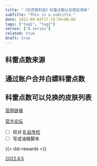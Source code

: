 ```yaml
---
title: "《饥荒联机版》科雷点数以及商店清单"
subTitle: "This is a subtitle."
date: 2022-09-04T17:19:59+08:00
tags: ["tag1", "tag2"]
series: ["A series"]
related: true
draft: true
---
```


## 科雷点数来源

## 通过账户合并白嫖科雷点数

## 科雷点数可以兑换的皮肤列表

[官网链接](https://accounts.klei.com/account/rewards)

[官方论坛](https://forums.kleientertainment.com/forums/forum/72-dont-starve-together-developer-log/page/11/)

- [ ] 校对 [B 站专栏](https://www.bilibili.com/read/cv11204189/)
- [ ] 写成油猴脚本

{{< dst-rewards >}}

[2022.8.5](https://forums.kleientertainment.com/forums/topic/142359-new-streaming-drops-available-now-the-nouveau-crown/)
